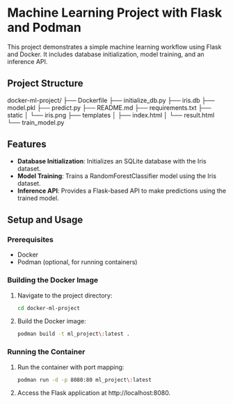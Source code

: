 # Machine Learning Project with Flask and Podman

This project demonstrates a simple machine learning workflow using Flask and Docker. It includes database initialization, model training, and an inference API.

## Project Structure

docker-ml-project/
├── Dockerfile
├── initialize_db.py
├── iris.db
├── model.pkl
├── predict.py
├── README.md
├── requirements.txt
├── static
│   └── iris.png
├── templates
│   ├── index.html
│   └── result.html
└── train_model.py


## Features

- **Database Initialization**: Initializes an SQLite database with the Iris dataset.
- **Model Training**: Trains a RandomForestClassifier model using the Iris dataset.
- **Inference API**: Provides a Flask-based API to make predictions using the trained model.

## Setup and Usage

### Prerequisites

- Docker
- Podman (optional, for running containers)

### Building the Docker Image

1. Navigate to the project directory:
   ```sh
   cd docker-ml-project
   ```
2. Build the Docker image: 
    ```sh
    podman build -t ml_project\:latest .
    ```

### Running the Container

1. Run the container with port mapping:
    ```sh
    podman run -d -p 8080:80 ml_project\:latest
    ```
2. Access the Flask application at http://localhost:8080.

